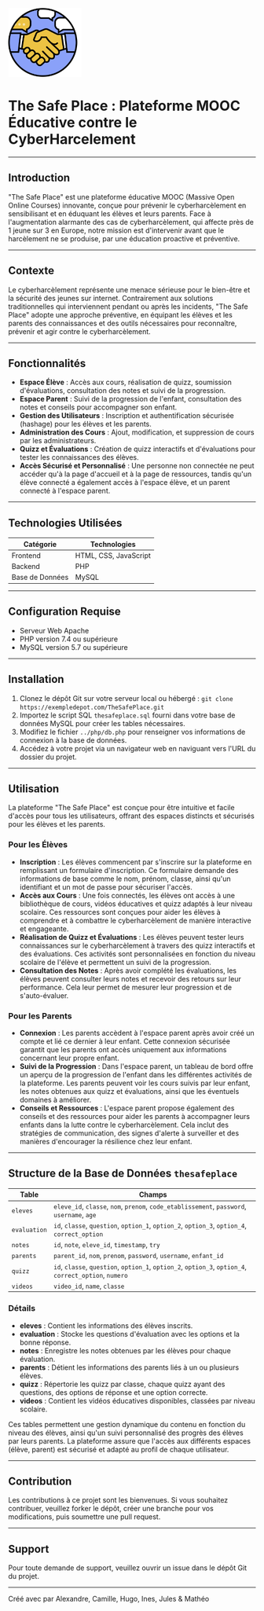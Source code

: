<img src="images/logo.png" width="150" height="140">

# The Safe Place : Plateforme MOOC Éducative contre le CyberHarcelement

---

## Introduction

"The Safe Place" est une plateforme éducative MOOC (Massive Open Online Courses) innovante, conçue pour prévenir le cyberharcèlement en sensibilisant et en éduquant les élèves et leurs parents. Face à l'augmentation alarmante des cas de cyberharcèlement, qui affecte près de 1 jeune sur 3 en Europe, notre mission est d'intervenir avant que le harcèlement ne se produise, par une éducation proactive et préventive.

---

## Contexte
Le cyberharcèlement représente une menace sérieuse pour le bien-être et la sécurité des jeunes sur internet. Contrairement aux solutions traditionnelles qui interviennent pendant ou après les incidents, "The Safe Place" adopte une approche préventive, en équipant les élèves et les parents des connaissances et des outils nécessaires pour reconnaître, prévenir et agir contre le cyberharcèlement.

---

## Fonctionnalités
- **Espace Élève** : Accès aux cours, réalisation de quizz, soumission d'évaluations, consultation des notes et suivi de la progression.
- **Espace Parent** : Suivi de la progression de l'enfant, consultation des notes et conseils pour accompagner son enfant.
- **Gestion des Utilisateurs** : Inscription et authentification sécurisée (hashage) pour les élèves et les parents.
- **Administration des Cours** : Ajout, modification, et suppression de cours par les administrateurs.
- **Quizz et Évaluations** : Création de quizz interactifs et d'évaluations pour tester les connaissances des élèves.
- **Accès Sécurisé et Personnalisé** : Une personne non connectée ne peut accéder qu'à la page d'accueil et à la page de ressources, tandis qu'un élève connecté a également accès à l'espace élève, et un parent connecté à l'espace parent.

---

## Technologies Utilisées

| Catégorie         | Technologies              |
|-------------------|---------------------------|
| Frontend          | HTML, CSS, JavaScript     |
| Backend           | PHP                       |
| Base de Données   | MySQL                     |

---

## Configuration Requise
- Serveur Web Apache
- PHP version 7.4 ou supérieure
- MySQL version 5.7 ou supérieure

---

## Installation
1. Clonez le dépôt Git sur votre serveur local ou hébergé : `git clone https://exempledepot.com/TheSafePlace.git`
2. Importez le script SQL `thesafeplace.sql` fourni dans votre base de données MySQL pour créer les tables nécessaires.
3. Modifiez le fichier `../php/db.php` pour renseigner vos informations de connexion à la base de données.
4. Accédez à votre projet via un navigateur web en naviguant vers l'URL du dossier du projet.

---

## Utilisation
La plateforme "The Safe Place" est conçue pour être intuitive et facile d'accès pour tous les utilisateurs, offrant des espaces distincts et sécurisés pour les élèves et les parents.

### Pour les Élèves

- **Inscription** : Les élèves commencent par s'inscrire sur la plateforme en remplissant un formulaire d'inscription. Ce formulaire demande des informations de base comme le nom, prénom, classe, ainsi qu'un identifiant et un mot de passe pour sécuriser l'accès.
- **Accès aux Cours** : Une fois connectés, les élèves ont accès à une bibliothèque de cours, vidéos éducatives et quizz adaptés à leur niveau scolaire. Ces ressources sont conçues pour aider les élèves à comprendre et à combattre le cyberharcèlement de manière interactive et engageante.
- **Réalisation de Quizz et Évaluations** : Les élèves peuvent tester leurs connaissances sur le cyberharcèlement à travers des quizz interactifs et des évaluations. Ces activités sont personnalisées en fonction du niveau scolaire de l'élève et permettent un suivi de la progression.
- **Consultation des Notes** : Après avoir complété les évaluations, les élèves peuvent consulter leurs notes et recevoir des retours sur leur performance. Cela leur permet de mesurer leur progression et de s'auto-évaluer.

### Pour les Parents

- **Connexion** : Les parents accèdent à l'espace parent après avoir créé un compte et lié ce dernier à leur enfant. Cette connexion sécurisée garantit que les parents ont accès uniquement aux informations concernant leur propre enfant.
- **Suivi de la Progression** : Dans l'espace parent, un tableau de bord offre un aperçu de la progression de l'enfant dans les différentes activités de la plateforme. Les parents peuvent voir les cours suivis par leur enfant, les notes obtenues aux quizz et évaluations, ainsi que les éventuels domaines à améliorer.
- **Conseils et Ressources** : L'espace parent propose également des conseils et des ressources pour aider les parents à accompagner leurs enfants dans la lutte contre le cyberharcèlement. Cela inclut des stratégies de communication, des signes d'alerte à surveiller et des manières d'encourager la résilience chez leur enfant.

---

## Structure de la Base de Données `thesafeplace`

| Table        | Champs                                                                 |
|--------------|------------------------------------------------------------------------|
| `eleves`     | `eleve_id`, `classe`, `nom`, `prenom`, `code_etablissement`, `password`, `username`, `age` |
| `evaluation` | `id`, `classe`, `question`, `option_1`, `option_2`, `option_3`, `option_4`, `correct_option` |
| `notes`      | `id`, `note`, `eleve_id`, `timestamp`, `try`                          |
| `parents`    | `parent_id`, `nom`, `prenom`, `password`, `username`, `enfant_id`     |
| `quizz`      | `id`, `classe`, `question`, `option_1`, `option_2`, `option_3`, `option_4`, `correct_option`, `numero` |
| `videos`     | `video_id`, `name`, `classe`                                          |

### Détails

- **eleves** : Contient les informations des élèves inscrits.
- **evaluation** : Stocke les questions d'évaluation avec les options et la bonne réponse.
- **notes** : Enregistre les notes obtenues par les élèves pour chaque évaluation.
- **parents** : Détient les informations des parents liés à un ou plusieurs élèves.
- **quizz** : Répertorie les quizz par classe, chaque quizz ayant des questions, des options de réponse et une option correcte.
- **videos** : Contient les vidéos éducatives disponibles, classées par niveau scolaire.

Ces tables permettent une gestion dynamique du contenu en fonction du niveau des élèves, ainsi qu'un suivi personnalisé des progrès des élèves par leurs parents. La plateforme assure que l'accès aux différents espaces (élève, parent) est sécurisé et adapté au profil de chaque utilisateur.

---

## Contribution
Les contributions à ce projet sont les bienvenues. Si vous souhaitez contribuer, veuillez forker le dépôt, créer une branche pour vos modifications, puis soumettre une pull request.

---

## Support
Pour toute demande de support, veuillez ouvrir un issue dans le dépôt Git du projet.

---

Créé avec par Alexandre, Camille, Hugo, Ines, Jules & Mathéo


